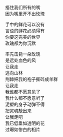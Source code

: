 <p class="has-line-data" data-line-start="3" data-line-end="5">捂住我们所有的嘴<br>
因为嘴里开不出玫瑰</p>
<p class="has-line-data" data-line-start="6" data-line-end="10">手中的鲜花可以没有<br>
言语的鲜花必须得有<br>
你要这完美的世界<br>
玫瑰都为你沉默</p>
<p class="has-line-data" data-line-start="11" data-line-end="24">率先击毙一朵玫瑰<br>
是远处血色的风<br>
让我走<br>
逃向山林<br>
荆棘把我的袍子撕碎成羊群<br>
让我走<br>
我谁都不愿意见了<br>
我什么都不愿意听了<br>
泥塑的身子动弹不得<br>
把灵魂敲出来<br>
让我走吧<br>
我已低垂如透明的花<br>
过曝如惨白的相片</p>
